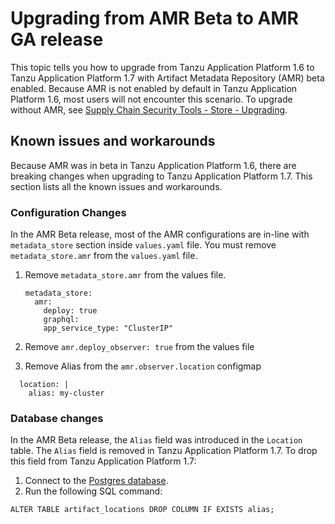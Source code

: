 # Upgrading from AMR Beta to AMR GA release

This topic tells you how to upgrade from Tanzu Application Platform 1.6 to
Tanzu Application Platform 1.7 with Artifact Metadata Repository (AMR) beta
enabled. Because AMR is not enabled by default in Tanzu Application Platform
1.6, most users will not encounter this scenario. To upgrade without AMR, see
[Supply Chain Security Tools - Store - Upgrading](upgrading.hbs.md).

## <a id='ki'></a>Known issues and workarounds

Because AMR was in beta in Tanzu Application Platform 1.6, there are breaking
changes when upgrading to Tanzu Application Platform 1.7. This section lists all
the known issues and workarounds.

### <a id='config-changes'></a>Configuration Changes

In the AMR Beta release, most of the AMR configurations are in-line with `metadata_store` section inside `values.yaml` file. You must remove `metadata_store.amr` from the `values.yaml` file.

1. Remove `metadata_store.amr` from the values file.
    
    ```code
    metadata_store:
      amr:
        deploy: true
        graphql:
        app_service_type: "ClusterIP"
    ```

2. Remove `amr.deploy_observer: true` from the values file
3. Remove Alias from the `amr.observer.location` configmap
  
  ```code observer:
    location: |
      alias: my-cluster
  ```

### <a id='db-changes'></a>Database changes

In the AMR Beta release, the `Alias` field was introduced in the `Location` table. The `Alias` field is removed in Tanzu Application Platform 1.7. To drop this field from Tanzu Application Platform 1.7:

1. Connect to the [Postgres database](./connect-to-database.hbs.md).
1. Run the following SQL command:
  
  ```code
  ALTER TABLE artifact_locations DROP COLUMN IF EXISTS alias;
  ```
